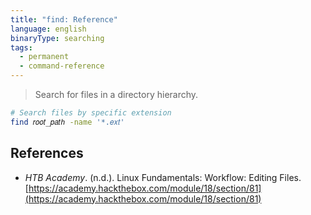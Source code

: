 ```yaml
---
title: "find: Reference"
language: english
binaryType: searching
tags:
  - permanent
  - command-reference
---
```



> Search for files in a directory hierarchy.

```bash
# Search files by specific extension
find 𝑟𝑜𝑜𝑡_𝑝𝑎𝑡ℎ -name '*.𝑒𝑥𝑡'
```

## References

- _HTB Academy_. (n.d.). <span class="reference-title">Linux Fundamentals: Workflow: Editing Files</span>. [https://academy.hackthebox.com/module/18/section/81](https://academy.hackthebox.com/module/18/section/81)
